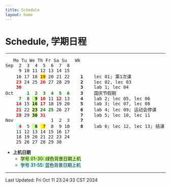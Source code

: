 ```yaml
---
title: Schedule
layout: home
---
```

# Schedule, 学期日程

---

<pre>	Mo Tu We Th Fr Sa Su   Wk
Sep	 2  3  4  5  6  7  8	
	 9 10 11 12 13 14 15	
	16 17 18 <span style="background:yellow; color: red;"><b>19</b></span> 20 21 22    <b>1</b>    lec 01; 第1次课
	<span style="color: red;"><b>23</b></span> 24 25 <span style="color: red;"><b>26</b></span> 27 28 29    <b>2</b>    lec 02, lec 03
	<span style="color: red; background: #CCFFFF;"><b>30</b></span>                      <b>3</b>    lab 1; lec 04
Oct	    <span style="color: green;"><b>1  2  3  4  5  6</b></span>    <b>3</b>    国庆节假期
	<span style="color: green;"><b> 7</b></span>  8 <span style="background: #CCFF99;"><b> 9</b></span> <span style="color: red;"><b>10</b></span> 11 <span style="color: red; background: #CCFFFF;"><b>12</b></span> 13    <b>4</b>    lab 2; lec 05, lec 06
	<span style="color: red; background: #CCFFFF;"><b>14</b></span> 15 <span style="background: #CCFF99;"><b>16</b></span> <span style="color: red;"><b>17</b></span> 18 19 20    <b>5</b>    lab 3; lec 07, lec 08
	<span style="color: red; background: #CCFFFF;"><b>21</b></span> 22 <span style="background: #CCFF99;"><b>23</b></span> <span style="color: green;"><b>24</b></span> <span style="color: green;"><b>25</b></span> 26 27    <b>6</b>    lab 4; lec 09; 运动会停课
	<span style="color: red; background: #CCFFFF;"><b>28</b></span> 29 <span style="background: #CCFF99;"><b>30</b></span> <span style="color: red;"><b>31</b></span>             <b>7</b>    lab 5; lec 10, lec 11
Nov	             1  2  3    <b>7</b>
	<span style="color: red; background: #CCFFFF;"><b> 4</b></span>  5 <span style="background: #CCFF99;"><b> 6</b></span> <span style="background:yellow; color: red"><b> 7</b></span>  8  9 10    <b>8</b>    lab 6; lec 12, lec 13; 结课
	11 12 13 14 15 16 17    
	18 19 20 21 22 23 24    
	25 26 27 28 29 30       
</pre>

- **上机日期**
	- <span style="background: #CCFF99;">学号 01-30: 绿色背景日期上机</span>
	- <span style="background: #CCFFFF;">学号 31-55: 蓝色背景日期上机</span>

---

Last Updated: Fri Oct 11 23:24:33 CST 2024


